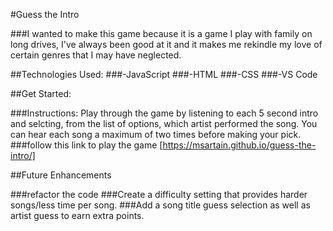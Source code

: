 #Guess the Intro

###I wanted to make this game because it is a game I play with family on long drives, I've always been good at it and it makes me rekindle my love of certain genres that I may have neglected.

##Technologies Used: 
###-JavaScript
###-HTML
###-CSS
###-VS Code

##Get Started:

###Instructions: Play through the game by listening to each 5 second intro and selcting, from the list of options, which artist performed the song. You can hear each song a maximum of two times before making your pick.
###follow this link to play the game [https://msartain.github.io/guess-the-intro/]

##Future Enhancements

###refactor the code
###Create a difficulty setting that provides harder songs/less time per song.
###Add a song title guess selection as well as artist guess to earn extra points.